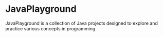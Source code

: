 # JavaPlayground
JavaPlayground is a collection of Java projects designed to explore and practice various concepts in programming.
